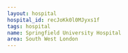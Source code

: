 ```yaml
---
layout: hospital
hospital_id: recJoKk0l0MJyxs1f
tags: hospital
name: Springfield University Hospital
area: South West London
---
```

